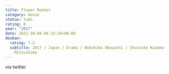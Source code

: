 ```yaml
---
title: Flower Basket
category: movie
status: todo
rating: 0
year: "2017"
date: 2021-10-09 06:33:20+08:00
douban:
  rating: 7.2
  subtitle: 2017 / Japan / Drama / Nobuhiko Obayashi / Shunsuke Kazama Masanori
    Mitsushima
---
```


via twitter
